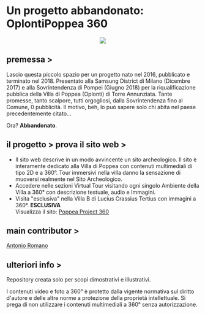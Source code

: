 # Un progetto abbandonato: OplontiPoppea 360

<p align="center">
  <img src="https://github.com/LaErre9/poppeaproject360/blob/main/images/presentation.JPG">
</p>

## premessa >
Lascio questa piccolo spazio per un progetto nato nel 2016, pubblicato e terminato nel 2018. Presentato alla Samsung District di Milano (Dicembre 2017) e alla Sovrintendenza di Pompei (Giugno 2018) per la riqualificazione pubblica della Villa di Poppea (Oplonti) di Torre Annunziata. Tante promesse, tanto scalpore, tutti orgogliosi, dalla Sovrintendenza fino al Comune, 0 pubblicità. Il motivo, beh, lo può sapere solo chi abita nel paese precedentemente citato...

Ora? **Abbandonato**.

## il progetto > prova il sito web >
- Il sito web descrive in un modo avvincente un sito archeologico. Il sito è interamente dedicato alla Villa di Poppea con contenuti multimediali di tipo 2D e a 360°. Tour immersivi nella villa danno la sensazione di muoversi realmente nel Sito Archeologico. <br>
- Accedere nelle sezioni Virtual Tour visitando ogni singolo Ambiente della Villa a 360° con descrizione testuale, audio e Immagini. <br>
- Visita "esclusiva" nella Villa B di Lucius Crassius Tertius con immagini a 360°. **ESCLUSIVA** <br>
Visualizza il sito: <a href = "https://laerre9.github.io/poppeaproject360/" > Poppea Project 360 </a>

## main contributor >
<a href = "https://github.com/LaErre9" > Antonio Romano </a>

## ulteriori info >
Repository creata solo per scopi dimostrativi e illustrativi.

I contenuti video e foto a 360° è protetto dalla vigente normativa sul diritto d'autore e delle altre norme a protezione della proprietà intellettuale.
Si prega di non utilizzare i contenuti multimediali a 360° senza autorizzazione.
